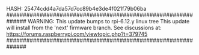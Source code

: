 HASH: 25474cdd4a7da57d7cc89b4e3de4f021f79b06ba
##############################################################
WARNING: This update bumps to rpi-6.12.y linux tree
This update will install from the 'next' firmware branch.
See discussions at:
https://forums.raspberrypi.com/viewtopic.php?t=379745
##############################################################
